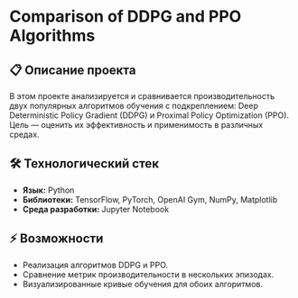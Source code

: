 # Comparison of DDPG and PPO Algorithms

## 📋 Описание проекта
В этом проекте анализируется и сравнивается производительность двух популярных алгоритмов обучения с подкреплением: Deep Deterministic Policy Gradient (DDPG) и Proximal Policy Optimization (PPO). Цель — оценить их эффективность и применимость в различных средах.

## 🛠️ Технологический стек
- **Язык:** Python  
- **Библиотеки:** TensorFlow, PyTorch, OpenAI Gym, NumPy, Matplotlib 
- **Среда разработки:** Jupyter Notebook 

## ⚡ Возможности
- Реализация алгоритмов DDPG и PPO.
- Сравнение метрик производительности в нескольких эпизодах.
- Визуализированные кривые обучения для обоих алгоритмов. 
